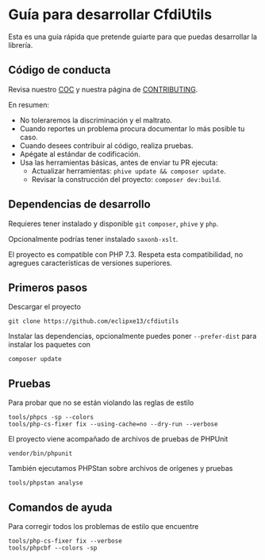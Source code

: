 # Guía para desarrollar CfdiUtils

Esta es una guía rápida que pretende guiarte para que puedas desarrollar la librería.

## Código de conducta

Revisa nuestro [COC][] y nuestra página de [CONTRIBUTING][].

En resumen:

* No toleraremos la discriminación y el maltrato.
* Cuando reportes un problema procura documentar lo más posible tu caso.
* Cuando desees contribuir al código, realiza pruebas.
* Apégate al estándar de codificación.
* Usa las herramientas básicas, antes de enviar tu PR ejecuta:
    * Actualizar herramientas: `phive update && composer update`.
    * Revisar la construcción del proyecto: `composer dev:build`.

## Dependencias de desarrollo

Requieres tener instalado y disponible `git` `composer`, `phive` y `php`.

Opcionalmente podrías tener instalado `saxonb-xslt`.

El proyecto es compatible con PHP 7.3.
Respeta esta compatibilidad, no agregues características de versiones superiores.

## Primeros pasos

Descargar el proyecto

```shell
git clone https://github.com/eclipxe13/cfdiutils
```

Instalar las dependencias, opcionalmente puedes poner `--prefer-dist` para instalar
los paquetes con

```shell
composer update
```

## Pruebas

Para probar que no se están violando las reglas de estilo

```shell
tools/phpcs -sp --colors
tools/php-cs-fixer fix --using-cache=no --dry-run --verbose
```


El proyecto viene acompañado de archivos de pruebas de PHPUnit

```shell
vendor/bin/phpunit
```

También ejecutamos PHPStan sobre archivos de orígenes y pruebas

```shell
tools/phpstan analyse
```


## Comandos de ayuda

Para corregir todos los problemas de estilo que encuentre

```shell
tools/php-cs-fixer fix --verbose
tools/phpcbf --colors -sp
```


[coc]: https://github.com/eclipxe13/CfdiUtils/blob/master/CODE_OF_CONDUCT.md
[contributing]: https://github.com/eclipxe13/CfdiUtils/blob/master/CONTRIBUTING.md
